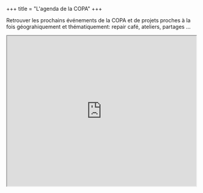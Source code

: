 +++
title = "L'agenda de la COPA"
+++

Retrouver les prochains événements de la COPA et de projets  proches à la fois géograhiquement et thématiquement: repair café, ateliers, partages ...

<iframe width="100%" height="400" src="https://framagenda.org/apps/calendar/embed/tRKy9H5AFGrDnsDb/listMonth/now"></iframe>
